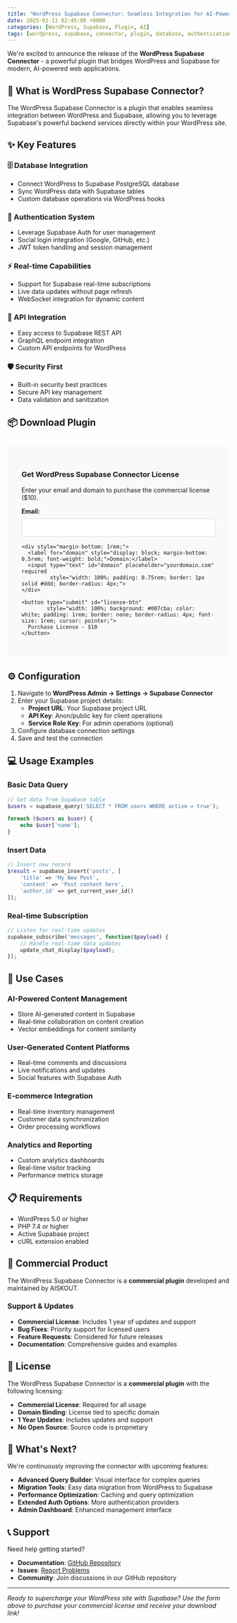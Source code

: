 ```yaml
---
title: "WordPress Supabase Connector: Seamless Integration for AI-Powered Websites"
date: 2025-01-11 02:45:00 +0000
categories: [WordPress, Supabase, Plugin, AI]
tags: [wordpress, supabase, connector, plugin, database, authentication, ai, integration]
---
```


We're excited to announce the release of the **WordPress Supabase Connector** - a powerful plugin that bridges WordPress and Supabase for modern, AI-powered web applications.

## 🚀 What is WordPress Supabase Connector?

The WordPress Supabase Connector is a plugin that enables seamless integration between WordPress and Supabase, allowing you to leverage Supabase's powerful backend services directly within your WordPress site.

## ✨ Key Features

### 🗄️ Database Integration
- Connect WordPress to Supabase PostgreSQL database
- Sync WordPress data with Supabase tables
- Custom database operations via WordPress hooks

### 🔐 Authentication System
- Leverage Supabase Auth for user management
- Social login integration (Google, GitHub, etc.)
- JWT token handling and session management

### ⚡ Real-time Capabilities
- Support for Supabase real-time subscriptions
- Live data updates without page refresh
- WebSocket integration for dynamic content

### 🔌 API Integration
- Easy access to Supabase REST API
- GraphQL endpoint integration
- Custom API endpoints for WordPress

### 🛡️ Security First
- Built-in security best practices
- Secure API key management
- Data validation and sanitization

## 📦 Download Plugin

<div style="background: #f8f9fa; padding: 2rem; border-radius: 8px; margin: 2rem 0;">
  <h3>Get WordPress Supabase Connector License</h3>
  <p>Enter your email and domain to purchase the commercial license ($10).</p>
  
  <form id="license-form">
    <div style="margin-bottom: 1rem;">
      <label for="email" style="display: block; margin-bottom: 0.5rem; font-weight: bold;">Email:</label>
      <input type="email" id="email" required 
             style="width: 100%; padding: 0.75rem; border: 1px solid #ddd; border-radius: 4px;">
    </div>
    
    <div style="margin-bottom: 1rem;">
      <label for="domain" style="display: block; margin-bottom: 0.5rem; font-weight: bold;">Domain:</label>
      <input type="text" id="domain" placeholder="yourdomain.com" required 
             style="width: 100%; padding: 0.75rem; border: 1px solid #ddd; border-radius: 4px;">
    </div>
    
    <button type="submit" id="license-btn"
            style="width: 100%; background: #007cba; color: white; padding: 1rem; border: none; border-radius: 4px; font-size: 1rem; cursor: pointer;">
      Purchase License - $10
    </button>
  </form>
  
  <div id="license-message" style="margin-top: 1rem; padding: 1rem; border-radius: 4px; display: none;"></div>
</div>

<script>
document.getElementById('license-form').addEventListener('submit', async function(e) {
  e.preventDefault();
  
  const email = document.getElementById('email').value;
  const domain = document.getElementById('domain').value;
  const btn = document.getElementById('license-btn');
  const message = document.getElementById('license-message');
  
  btn.disabled = true;
  btn.textContent = 'Processing...';
  
  try {
    const response = await fetch('https://license-api.aiskout-email-cloudflare.workers.dev/register', {
      method: 'POST',
      headers: { 'Content-Type': 'application/json' },
      body: JSON.stringify({ 
        email, 
        domain,
        turnstile_token: null // No CAPTCHA in embedded form
      })
    });
    
    if (!response.ok) {
      const errorData = await response.json().catch(() => ({}));
      throw new Error(errorData.error || `HTTP ${response.status}`);
    }
    
    const data = await response.json();
    
    if (data.status === 'verification_sent') {
      message.style.display = 'block';
      message.style.background = '#d4edda';
      message.style.color = '#155724';
      message.innerHTML = '✅ Registration successful! Check your email for verification link.';
    } else {
      throw new Error(data.error || 'Registration failed');
    }
    
  } catch (error) {
    message.style.display = 'block';
    message.style.background = '#f8d7da';
    message.style.color = '#721c24';
    message.innerHTML = `❌ ${error.message}`;
  } finally {
    btn.disabled = false;
    btn.textContent = 'Purchase License - $10';
  }
});
</script>

## ⚙️ Configuration

1. Navigate to **WordPress Admin → Settings → Supabase Connector**
2. Enter your Supabase project details:
   - **Project URL**: Your Supabase project URL
   - **API Key**: Anon/public key for client operations
   - **Service Role Key**: For admin operations (optional)
3. Configure database connection settings
4. Save and test the connection

## 💻 Usage Examples

### Basic Data Query
```php
// Get data from Supabase table
$users = supabase_query('SELECT * FROM users WHERE active = true');

foreach ($users as $user) {
    echo $user['name'];
}
```

### Insert Data
```php
// Insert new record
$result = supabase_insert('posts', [
    'title' => 'My New Post',
    'content' => 'Post content here',
    'author_id' => get_current_user_id()
]);
```

### Real-time Subscription
```php
// Listen for real-time updates
supabase_subscribe('messages', function($payload) {
    // Handle real-time data updates
    update_chat_display($payload);
});
```

## 🎯 Use Cases

### AI-Powered Content Management
- Store AI-generated content in Supabase
- Real-time collaboration on content creation
- Vector embeddings for content similarity

### User-Generated Content Platforms
- Real-time comments and discussions
- Live notifications and updates
- Social features with Supabase Auth

### E-commerce Integration
- Real-time inventory management
- Customer data synchronization
- Order processing workflows

### Analytics and Reporting
- Custom analytics dashboards
- Real-time visitor tracking
- Performance metrics storage

## 📋 Requirements

- WordPress 5.0 or higher
- PHP 7.4 or higher
- Active Supabase project
- cURL extension enabled

## 🤝 Commercial Product

The WordPress Supabase Connector is a **commercial plugin** developed and maintained by AISKOUT.

### Support & Updates
- **Commercial License**: Includes 1 year of updates and support
- **Bug Fixes**: Priority support for licensed users
- **Feature Requests**: Considered for future releases
- **Documentation**: Comprehensive guides and examples

## 📄 License

The WordPress Supabase Connector is a **commercial plugin** with the following licensing:

- **Commercial License**: Required for all usage
- **Domain Binding**: License tied to specific domain
- **1 Year Updates**: Includes updates and support
- **No Open Source**: Source code is proprietary

## 🚀 What's Next?

We're continuously improving the connector with upcoming features:

- **Advanced Query Builder**: Visual interface for complex queries
- **Migration Tools**: Easy data migration from WordPress to Supabase
- **Performance Optimization**: Caching and query optimization
- **Extended Auth Options**: More authentication providers
- **Admin Dashboard**: Enhanced management interface

## 📞 Support

Need help getting started?

- **Documentation**: [GitHub Repository](https://github.com/aiskout/wp-supabase-connector)
- **Issues**: [Report Problems](https://github.com/aiskout/wp-supabase-connector/issues)
- **Community**: Join discussions in our GitHub repository

---

*Ready to supercharge your WordPress site with Supabase? Use the form above to purchase your commercial license and receive your download link!*

